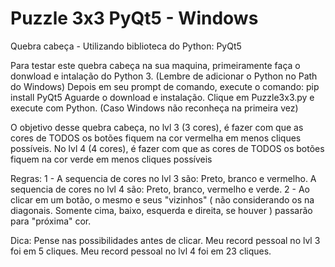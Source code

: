 # Puzzle 3x3 PyQt5 - Windows
Quebra cabeça - Utilizando biblioteca do Python: PyQt5

Para testar este quebra cabeça na sua maquina, primeiramente faça o donwload e intalação do Python 3. (Lembre de adicionar o Python no Path do Windows)
Depois em seu prompt de comando, execute o comando: pip install PyQt5
Aguarde o download e instalação.
Clique em Puzzle3x3.py e execute com Python. (Caso Windows não reconheça na primeira vez)

O objetivo desse quebra cabeça, no lvl 3 (3 cores), é fazer com que as cores de TODOS os botões fiquem na cor vermelha em menos cliques possíveis.
No lvl 4 (4 cores), é fazer com que as cores de TODOS os botões fiquem na cor verde em menos cliques possíveis

Regras: 1 - A sequencia de cores no lvl 3 são: Preto, branco e vermelho.
			A sequencia de cores no lvl 4 são: Preto, branco, vermelho e verde.
		2 - Ao clicar em um botão, o mesmo e seus "vizinhos" ( não considerando os na diagonais. Somente cima, baixo, esquerda e direita, se houver ) passarão para "próxima" cor.
		
Dica: 	Pense nas possibilidades antes de clicar.
		Meu record pessoal no lvl 3 foi em 5 cliques.
		Meu record pessoal no lvl 4 foi em 23 cliques.
